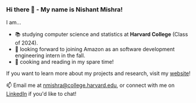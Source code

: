### Hi there 👋 - My name is Nishant Mishra!

I am...
- 📚 studying computer science and statistics at **Harvard College** (Class of 2024).
- 🍂 looking forward to joining Amazon as an software development engineering intern in the fall.
- 🎉 cooking and reading in my spare time!

If you want to learn more about my projects and research, visit my [website](https://nmishra459.github.io/)!

📫 Email me at nmishra@college.harvard.edu, or connect with me on [LinkedIn](https://www.linkedin.com/in/nmishra2024/) if you'd like to chat!
